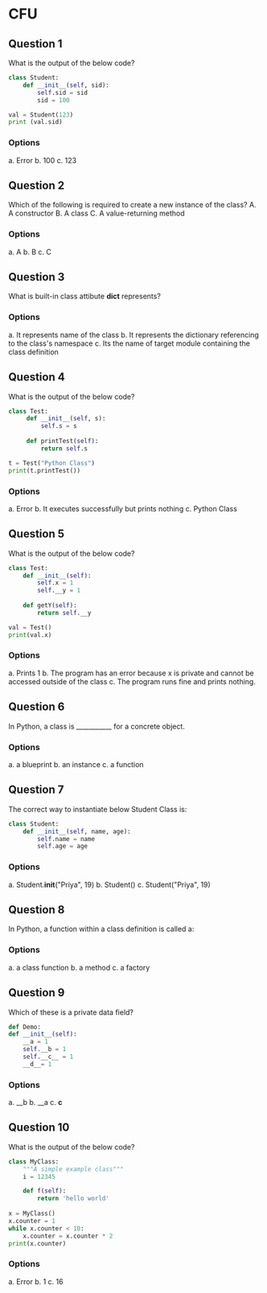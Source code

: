 # CFU

## Question 1
What is the output of the below code?
````python
class Student:
    def __init__(self, sid):
        self.sid = sid
        sid = 100

val = Student(123)
print (val.sid)
````
### Options
a. Error
b. 100
c. 123

## Question 2
Which of the following is required to create a new instance of the class?
A. A constructor
B. A class
C. A value-returning method

### Options
a. A
b. B
c. C

## Question 3
What is built-in class attibute __dict__ represents?

### Options
a. It represents name of the class
b. It represents the dictionary referencing to the class's namespace
c. Its the name of target module containing the class definition

## Question 4
What is the output of the below code?
````python
class Test:
     def __init__(self, s):
         self.s = s
 
     def printTest(self):
         return self.s

t = Test("Python Class")
print(t.printTest())
````
### Options
a. Error
b. It executes successfully but prints nothing
c. Python Class

## Question 5
What is the output of the below code?
````python
class Test:
    def __init__(self):
        self.x = 1
        self.__y = 1
 
    def getY(self):
        return self.__y

val = Test()
print(val.x)
````
### Options
a. Prints 1
b. The program has an error because x is private and cannot be accessed outside of the class
c. The program runs fine and prints nothing.

## Question 6
In Python, a class is ___________ for a concrete object.
### Options
a. a blueprint
b. an instance
c. a function

## Question 7
The correct way to instantiate below Student Class is:
````python
class Student:
    def __init__(self, name, age):
        self.name = name
        self.age = age
````
### Options
a. Student.__init__("Priya", 19)
b. Student()
c. Student("Priya", 19)

## Question 8
In Python, a function within a class definition is called a:
### Options
a. a class function
b. a method
c. a factory

## Question 9
Which of these is a private data field?
````python
def Demo:
def __init__(self):
    __a = 1
    self.__b = 1
    self.__c__ = 1
    __d__= 1
````
### Options
a. __b
b. __a
c. __c__

## Question 10
What is the output of the below code?
````python
class MyClass:
    """A simple example class"""
    i = 12345

    def f(self):
        return 'hello world'
        
x = MyClass()
x.counter = 1
while x.counter < 10:
    x.counter = x.counter * 2
print(x.counter)
````
### Options
a. Error
b. 1
c. 16

